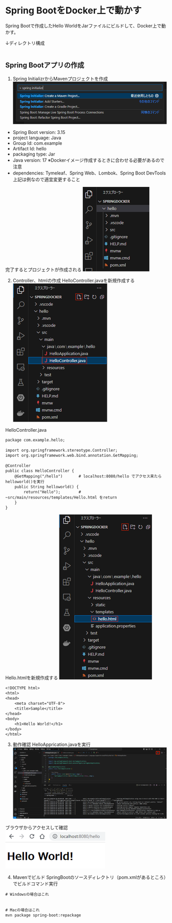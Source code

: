 # Spring BootをDocker上で動かす

Spring Bootで作成したHello WorldをJarファイルにビルドして、Docker上で動かす。

↓ディレクトリ構成
```

```

## Spring Bootアプリの作成
1. Spring InitializrからMavenプロジェクトを作成
![VS Code](_static/SpringOnDocker/1_init.png)

- Spring Boot version: 3.15
- project language: Java
- Group Id: com.example
- Artifact Id: hello
- packaging type: Jar
- Java version: 17  ※Dockerイメージ作成するときに合わせる必要があるので注意
- dependencies: Tymeleaf、Spring Web、Lombok、Spring Boot DevTools
上記は例なので適宜変更すること

完了するとプロジェクトが作成される
![VS Code](_static/SpringOnDocker/2_init.png)

2. Controller、htmlの作成
HelloController.javaを新規作成する
![VS Code](_static/SpringOnDocker/3_controller.png)

HelloController.java
```
package com.example.hello;

import org.springframework.stereotype.Controller;
import org.springframework.web.bind.annotation.GetMapping;

@Controller
public class HelloController {
    @GetMapping("/hello")       # localhost:8080/hello でアクセス来たらhelloworld()を実行
    public String helloworld() {
        return("Hello");        # ~src/main/resources/templates/Hello.html をreturn
    }
}
```

Hello.htmlを新規作成する
![VS Code](_static/SpringOnDocker/4_html.png)

```
<!DOCTYPE html>
<html>
<head>
    <meta charset="UTF-8">
    <title>Sample</title>
</head>
<body>
    <h1>Hello World!</h1>
</body>
</html>
```

3. 動作確認
HelloApprication.javaを実行
![VS Code](_static/SpringOnDocker/5_test.png)

ブラウザからアクセスして確認
![test](_static/SpringOnDocker/6_test.png)

4. Mavenでビルド
SpringBootのソースディレクトリ（pom.xmlがあるところ）でビルドコマンド実行
```
# Windowsの場合はこれ


# Macの場合はこれ
mvn package spring-boot:repackage
```